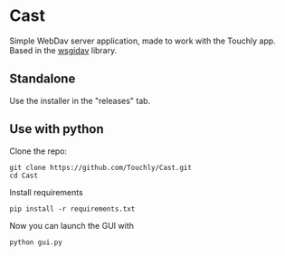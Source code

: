 # Cast
Simple WebDav server application, made to work with the Touchly app.
Based in the [wsgidav](https://github.com/mar10/wsgidav/) library.

## Standalone
Use the installer in the "releases" tab.

## Use with python
Clone the repo:
```
git clone https://github.com/Touchly/Cast.git
cd Cast
``` 
Install requirements
```
pip install -r requirements.txt
```
Now you can launch the GUI with
```
python gui.py
```
